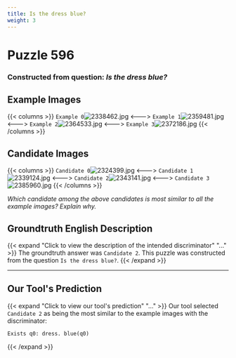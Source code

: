 ```yaml
---
title: Is the dress blue?
weight: 3
---
```


# Puzzle 596
### Constructed from question: _Is the dress blue?_


## Example Images
{{< columns >}}
`Example 0`![2338462.jpg](/gqa_images/2338462.jpg)
<--->
`Example 1`![2359481.jpg](/gqa_images/2359481.jpg)
<--->
`Example 2`![2364533.jpg](/gqa_images/2364533.jpg)
<--->
`Example 3`![2372186.jpg](/gqa_images/2372186.jpg)
{{< /columns >}}

## Candidate Images
{{< columns >}}
`Candidate 0`![2324399.jpg](/gqa_images/2324399.jpg)
<--->
`Candidate 1`![2339124.jpg](/gqa_images/2339124.jpg)
<--->
`Candidate 2`![2343141.jpg](/gqa_images/2343141.jpg)
<--->
`Candidate 3`![2385960.jpg](/gqa_images/2385960.jpg)
{{< /columns >}}

*Which candidate among the above candidates is most similar to all the example images? Explain why.*

## Groundtruth English Description

{{< expand "Click to view the description of the intended discriminator" "..." >}}
The groundtruth answer was `Candidate 2`. This puzzle was constructed from the question `Is the dress blue?`.
{{< /expand >}}

---

## Our Tool's Prediction

{{< expand "Click to view our tool's prediction" "..." >}}
Our tool selected `Candidate 2` as being the most similar to the example images with the discriminator:
```plaintext
Exists q0: dress. blue(q0)
```
{{< /expand >}}
